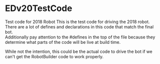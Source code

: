 # EDv20TestCode
Test code for 2018 Robot
This is the test code for driving the 2018 robot.  There are a lot of defines and declarations in this code that match the final bot.  
Additionally pay attention to the #defines in the top of the file because they determine what parts of the code will be live at
build time.

While not the intention, this could be the actual code to drive the bot if we can't get the RobotBuilder code to work properly.
